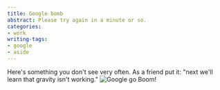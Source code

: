 ```yaml
---
title: Google bomb
abstract: Please try again in a minute or so.
categories:
- work
writing-tags:
- google
- aside
---
```


Here's something you don't see very often.  As a friend put it: "next we'll learn that gravity isn't working."
![Google go Boom!](/assets/2003-04-23-google-bomb/google_error.png)

